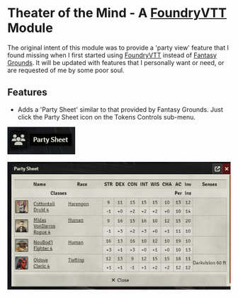 # Theater of the Mind - A [FoundryVTT](https://www.foundryvtt.com) Module

The original intent of this module was to provide a 'party view' feature that I found missing when I first started using [FoundryVTT](https://www.foundryvtt.com) instead of [Fantasy Grounds](https://www.fantasygrounds.com). It will be updated with features that I personally want or need, or are requested of me by some poor soul.

## Features
- Adds a 'Party Sheet' similar to that provided by Fantasy Grounds. Just click the Party Sheet icon  on the Tokens Controls sub-menu.

![Party Sheet Icon](images/psi.png)

![Preview of Plugin Party Sheet](images/preview1.png)
